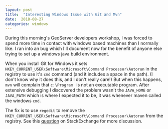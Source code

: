 ```yaml
---
layout: post
title:  "Interesting Windows Issue with Git and Mvn"
date:  2018-08-27 
categories: windows
---
```



During this morning's GeoServer developers workshop, I was forced to spend more
time in contact with windows based machines than I normally like. I ran into an
bug which I'll document now for the benefit of anyone else trying to set up a
windows java build environment.

When you install Git for Windows it sets
`HKEY_CURRENT_USER\Software\Microsoft\Command Processor\Autorun` in the
registry to use it's `cmd` command (and it includes a space in the path). (I
don't know why it does this, and I don't really care!) But when this happens,
`mvn` will complain that `c:\Program ` is not an executable program. After
extensive debugging I discovered the problem wasn't the `JAVA_HOME` or
`JAVA_PATH` which is where I expected it to be, it was whenever maven called the
windows `cmd`. 

The fix is to use `regedit` to remove the
`HKEY_CURRENT_USER\Software\Microsoft\Command Processor\Autorun` from the
registry. See this
[question](https://stackoverflow.com/questions/30881533/maven-surefire-plugin-error-in-starting-fork-while-building-project-with-intel)
on StackExchange for more discussion.
